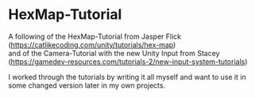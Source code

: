 # HexMap-Tutorial
A following of the HexMap-Tutorial from Jasper Flick (https://catlikecoding.com/unity/tutorials/hex-map)  
and of the Camera-Tutorial with the new Unity Input from Stacey (https://gamedev-resources.com/tutorials-2/new-input-system-tutorials)

I worked through the tutorials by writing it all myself and want to use it in some changed version later in my own projects.
